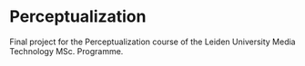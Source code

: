 Perceptualization
=================

Final project for the Perceptualization course of the Leiden University Media Technology MSc. Programme.
